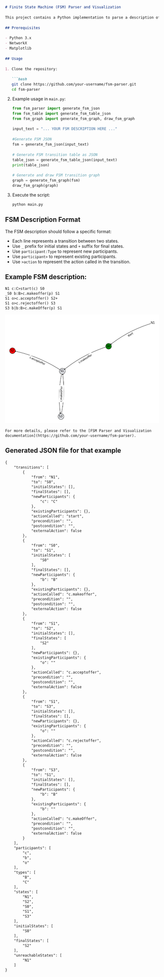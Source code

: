 
```markdown
# Finite State Machine (FSM) Parser and Visualization

This project contains a Python implementation to parse a description of a Finite State Machine (FSM) and visualize it as a transition graph.

## Prerequisites

- Python 3.x
- NetworkX
- Matplotlib

## Usage

1. Clone the repository:

   ```bash
   git clone https://github.com/your-username/fsm-parser.git
   cd fsm-parser
   ```

2. Example usage in `main.py`:

   ```python
   from fsm_parser import generate_fsm_json
   from fsm_table import generate_fsm_table_json
   from fsm_graph import generate_fsm_graph, draw_fsm_graph

   input_text = "... YOUR FSM DESCRIPTION HERE ..."

   #Generate FSM JSON
   fsm = generate_fsm_json(input_text)

   # Generate FSM transition table as JSON
   table_json = generate_fsm_table_json(input_text)
   print(table_json)

   # Generate and draw FSM transition graph
   graph = generate_fsm_graph(fsm)
   draw_fsm_graph(graph)
   ```

3. Execute the script:

   ```bash
   python main.py
   ```

## FSM Description Format

The FSM description should follow a specific format:

- Each line represents a transition between two states.
- Use `_` prefix for initial states and `+` suffix for final states.
- Use `participant:Type` to represent new participants.
- Use `participant>` to represent existing participants.
- Use `>action` to represent the action called in the transition.

## Example FSM description:

```
N1 c:C>start(c) S0
_S0 b:B>c.makeoffer(p) S1
S1 o>c.acceptoffer() S2+
S1 o>c.rejectoffer() S3
S3 b|b:B>c.makeOffer(p) S1
```
![alt text](./images/example1.png)

```
For more details, please refer to the [FSM Parser and Visualization documentation](https://github.com/your-username/fsm-parser).
```

## Generated JSON file for that example 

```
{
    "transitions": [
        {
            "from": "N1",
            "to": "S0",
            "initialStates": [],
            "finalStates": [],
            "newParticipants": {
                "c": "C"
            },
            "existingParticipants": {},
            "actionCalled": "start",
            "precondition": "",
            "postcondition": "",
            "externalAction": false
        },
        {
            "from": "S0",
            "to": "S1",
            "initialStates": [
                "S0"
            ],
            "finalStates": [],
            "newParticipants": {
                "b": "B"
            },
            "existingParticipants": {},
            "actionCalled": "c.makeoffer",
            "precondition": "",
            "postcondition": "",
            "externalAction": false
        },
        {
            "from": "S1",
            "to": "S2",
            "initialStates": [],
            "finalStates": [
                "S2"
            ],
            "newParticipants": {},
            "existingParticipants": {
                "o": ""
            },
            "actionCalled": "c.acceptoffer",
            "precondition": "",
            "postcondition": "",
            "externalAction": false
        },
        {
            "from": "S1",
            "to": "S3",
            "initialStates": [],
            "finalStates": [],
            "newParticipants": {},
            "existingParticipants": {
                "o": ""
            },
            "actionCalled": "c.rejectoffer",
            "precondition": "",
            "postcondition": "",
            "externalAction": false
        },
        {
            "from": "S3",
            "to": "S1",
            "initialStates": [],
            "finalStates": [],
            "newParticipants": {
                "b": "B"
            },
            "existingParticipants": {
                "b": ""
            },
            "actionCalled": "c.makeOffer",
            "precondition": "",
            "postcondition": "",
            "externalAction": false
        }
    ],
    "participants": [
        "c",
        "b",
        "o"
    ],
    "types": [
        "B",
        "C"
    ],
    "states": [
        "N1",
        "S2",
        "S0",
        "S1",
        "S3"
    ],
    "initialStates": [
        "S0"
    ],
    "finalStates": [
        "S2"
    ],
    "unreachableStates": [
        "N1"
    ]
}
```